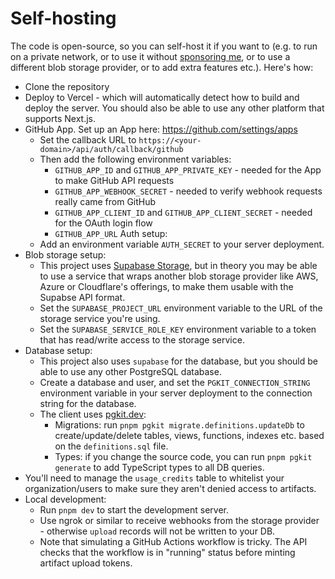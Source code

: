 # Self-hosting

The code is open-source, so you can self-host it if you want to (e.g. to run on a private network, or to use it without [sponsoring me](https://github.com/sponsors/mmkal), or to use a different blob storage provider, or to add extra features etc.). Here's how:

- Clone the repository
- Deploy to Vercel - which will automatically detect how to build and deploy the server. You should also be able to use any other platform that supports Next.js.
- GitHub App. Set up an App here: https://github.com/settings/apps
   - Set the callback URL to `https://<your-domain>/api/auth/callback/github`
   - Then add the following environment variables:
      - `GITHUB_APP_ID` and `GITHUB_APP_PRIVATE_KEY` - needed for the App to make GitHub API requests
      - `GITHUB_APP_WEBHOOK_SECRET` - needed to verify webhook requests really came from GitHub
      - `GITHUB_APP_CLIENT_ID` and `GITHUB_APP_CLIENT_SECRET` - needed for the OAuth login flow
      - `GITHUB_APP_URL`
Auth setup:
   - Add an environment variable `AUTH_SECRET` to your server deployment.
- Blob storage setup:
   - This project uses [Supabase Storage](https://supabase.com/docs/reference/api/supabase-storage-from-create), but in theory you may be able to use a service that wraps another blob storage provider like AWS, Azure or Cloudflare's offerings, to make them usable with the Supabse API format.
   - Set the `SUPABASE_PROJECT_URL` environment variable to the URL of the storage service you're using.
   - Set the `SUPABASE_SERVICE_ROLE_KEY` environment variable to a token that has read/write access to the storage service.
- Database setup:
   - This project also uses `supabase` for the database, but you should be able to use any other PostgreSQL database.
   - Create a database and user, and set the `PGKIT_CONNECTION_STRING` environment variable in your server deployment to the connection string for the database.
   - The client uses [pgkit.dev](https://pgkit.dev):
      - Migrations: run `pnpm pgkit migrate.definitions.updateDb` to create/update/delete tables, views, functions, indexes etc. based on the `definitions.sql` file.
      - Types: if you change the source code, you can run `pnpm pgkit generate` to add TypeScript types to all DB queries.
- You'll need to manage the `usage_credits` table to whitelist your organization/users to make sure they aren't denied access to artifacts.
- Local development:
   - Run `pnpm dev` to start the development server.
   - Use ngrok or similar to receive webhooks from the storage provider - otherwise `upload` records will not be written to your DB.
   - Note that simulating a GitHub Actions workflow is tricky. The API checks that the workflow is in "running" status before minting artifact upload tokens.
